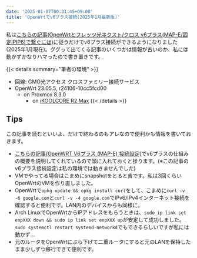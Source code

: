 ```yaml
---
date: '2025-01-07T00:31:45+09:00'
title: 'OpenWrtでv6プラス接続(2025年1月最新版)'
---
```


私は[こちらの記事(OpenWrtとフレッツ光ネクスト/クロス v6プラス(MAP-E/固定IPIP6)で繋ぐには)](https://qiita.com/kouhei-ioroi/items/cf0c6228c5c1faef415a)に従うだけでv6プラス接続ができるようになりました(2025年1月現在)。ググって出てくる記事のいくつかは情報が古いのか、私には動かずかなりハマったので書き置きです。

{{< details summary="筆者の環境" >}}
- 回線: GMO光アクセス クロスファミリー接続サービス
- OpenWrt 23.05.5, r24106-10cc5fcd00
  - on Proxmox 8.3.0
    - on [iKOOLCORE R2 Max](https://jp.ikoolcore.com/products/ikoolcore-r2-max)
{{< /details >}}

## Tips

この記事を読むといいよ、だけで終わるのもアレなので便利かも情報を書いておきます。

- [こちらの記事(OpenWRT V6プラス (MAP-E) 接続設定)](https://forum.ficusonline.com/t/topic/498)でv6プラスの仕組みの概要を説明してくれているので頭に入れておくと捗ります。(※この記事のv6プラス接続設定は私の環境では動きませんでした)
- VMでやってる場合はこまめにsnapshotをとると吉です。私は3回くらいOpenWrtのVMを作り直しました。
- OpenWrtで`opkg update && opkg install curl`をして、こまめに`curl -v -6 google.com`と`curl -v -4 google.com`でIPv6/IPv4インターネット接続を確認すると便利です。LAN内のデバイスからも同様に。
- Arch LinuxでOpenWrtからIPアドレスをもらうときは、`sudo ip link set enpXXX down && sudo ip link set enpXXX up`が安定して成功しました。`sudo systemctl restart systemd-networkd`でもできるらしいですが私には動かず...
- 元のルータをOpenWrtにぶら下げて二重ルータにすると元のLANを保持したまま少しずつ移行できて便利です。

